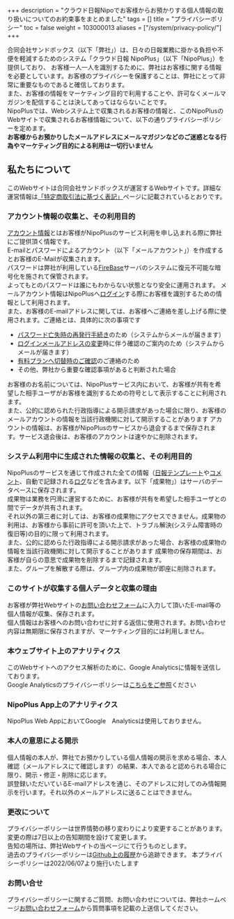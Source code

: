 +++
description = "クラウド日報Nipoでお客様からお預かりする個人情報の取り扱いについてのお約束事をまとめました"
tags = []
title = "プライバシーポリシー"
toc = false
weight = 103000013
aliases = ["/system/privacy-policy/"]
+++

合同会社サンドボックス（以下「弊社」）は、日々の日報業務に掛かる負担や不便を軽減するためのシステム「クラウド日報 NipoPlus」（以下「NipoPlus」）を提供しており、
お客様一人一人を識別するために、弊社はお客様に関する情報を必要としています。お客様のプライバシーを保護することは、弊社にとって非常に重要なものであると確信しております。  
また、お客様の情報をマーケティング目的で利用することや、許可なくメールマガジンを配信することは決してあってはならないことです。  
NipoPlusでは、Webシステム上で収集されるお客様の情報と、このNipoPlusのWebサイトで収集されるお客様情報について、以下の通りプライバシーポリシーを定めます。  
**お客様からお預かりしたメールアドレスにメールマガジンなどのご迷惑となる行為やマーケティング目的による利用は一切行いません**

## 私たちについて

このWebサイトは合同会社サンドボックスが運営するWebサイトです。詳細な運営情報は[「特定商取引法に基づく表記」](/docs/system/business-deal/)ページに記載されているとおりです。

### アカウント情報の収集と、その利用目的

[アカウント情報](/docs/manual/account/)とはお客様がNipoPlusのサービス利用を申し込まれる際に弊社にご提供頂く情報です。  
E-mailとパスワードによるアカウント（以下「メールアカウント」）を作成するとお客様のE-Mailが収集されます。  
パスワードは弊社が利用している[FireBase](https://firebase.google.com/)サーバのシステムに復元不可能な暗号化を施されて保管されます。  
よってもとのパスワードは誰にもわからない状態となり安全に運用されます。
メールアカウント情報はNipoPlusへ[ログイン](/docs/manual/account/signin/)する際にお客様を識別するための情報として利用されます。  
また、お客様のE-mailアドレスに関しては、お客様へご連絡を差し上げる際に使用されます。ご連絡とは、具体的に次の事項です

- [パスワード亡失時の再発行手続き](/docs/manual/account/password/)のため（システムからメールが届きます）
- [ログインメールアドレスの変更](/docs/manual/account/email/)時に伴う確認のご案内のため（システムからメールが届きます）
- [有料プランへ切替時のご確認](/docs/price/fee/)のご連絡のため
- その他、弊社から重要な確認事項があると判断された場合

お客様のお名前については、NipoPlusサービス内において、お客様が共有を希望した相手ユーザがお客様を識別するための符号として表示することに利用されます。  
また、公的に認められた行政指導による開示請求があった場合に限り、お客様のメールアカウントの情報を当該行政機関に対して開示することがあります
アカウントの情報は、お客様がNipoPlusのサービスから退会するまで保存されます。サービス退会後は、お客様のアカウントは速やかに削除されます。

### システム利用中に生成された情報の収集と、その利用目的

NipoPlusのサービスを通じて作成された全ての情報（[日報テンプレート](/docs/manual/initial-setting/template/_about/)や[コメント](/docs/manual/read-report/comment/)、自動で記録される[ログ](/docs/manual/initial-setting/advanced-setting/log/)などを含みます。以下「成果物」）はサーバのデータベースに保存されます。  
成果物は業務を円滑に運営するために、お客様が共有を希望した相手ユーザとの間でデータが共有されます。  
それ以外の第三者に対しては、お客様の成果物にアクセスできません。成果物の利用は、お客様から事前に許可を頂いた上で、トラブル解決(システム障害時の復旧等)の目的に限って利用されます。  
また、公的に認めらた行政指導による開示請求があった場合、お客様の成果物の情報を当該行政機関に対して開示することがあります
成果物の保存期間は、お客様が自らの意思で成果物を削除するまで記録されます。  
また、グループを解散する際は、グループ内の成果物が即座に削除されます。

### このサイトが収集する個人データと収集の理由

お客様が弊社Webサイトの[お問い合わせフォーム](/others/inquery/)に入力して頂いたE-mail等の個人情報が収集、保存されます。  
個人情報はお客様へのお問い合わせに対する返信に使用されます。お問い合わせ内容は無期限に保存されますが、マーケティング目的には利用しません。

### 本ウェブサイト上のアナリティクス

このWebサイトへのアクセス解析のために、Google Analyticsに情報を送信しております。  
Google Analyticsのプライバシーポリシーは[こちらをご参照](https://www.google.com/analytics/terms/jp.html)ください

### NipoPlus App上のアナリティクス

NipoPlus Web AppにおいてGoogle　Analyticsは使用しておりません。

### 本人の意思による開示

個人情報の本人が、弊社でお預かりしている個人情報の開示を求める場合、本人確認（メールアドレスにて確認します）の結果、本人であると認められる場合に限り、開示・修正・削除に応じます。  
誤登録いただいているE-mailアドレスを通じ、そのアドレスに対してのみ情報開示を行います。それ以外のメールアドレスに送ることはできません。

### 更改について

プライバシーポリシーは世界情勢の移り変わりにより変更することがあります。変更の際は7日以上の告知期間を設けて変更します。  
告知の場所は、弊社Webサイトの当ページにて行うものとします。  
過去のプライバシーポリシーは[Github上の履歴](https://github.com/sandbox-co-ltd/hugo_nipo_plus/commits/main/content/system/privacy-policy.md)から追跡できます。
本プライバシーポリシーは2022/06/07より施行いたします

### お問い合せ

プライバシーポリシーに関するご質問、お問い合わせについては、弊社ホームページ[お問い合わせフォーム](/others/inquery/)から質問事項を記載の上送信してください。
